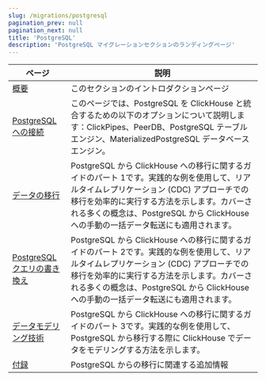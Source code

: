 ```yaml
---
slug: /migrations/postgresql
pagination_prev: null
pagination_next: null
title: 'PostgreSQL'
description: 'PostgreSQL マイグレーションセクションのランディングページ'
---
```


| ページ                                                                                                                 | 説明                                                                                                                                                             |
|----------------------------------------------------------------------------------------------------------------------|-------------------------------------------------------------------------------------------------------------------------------------------------------------------------|
| [概要](./overview.md)                                                                                        | このセクションのイントロダクションページ                                                                                                                                      |
| [PostgreSQL への接続](/integrations/postgresql/connecting-to-postgresql)            | このページでは、PostgreSQL を ClickHouse と統合するための以下のオプションについて説明します：ClickPipes、PeerDB、PostgreSQL テーブルエンジン、MaterializedPostgreSQL データベースエンジン。 |
| [データの移行](/migrations/postgresql/dataset)   | PostgreSQL から ClickHouse への移行に関するガイドのパート 1です。実践的な例を使用して、リアルタイムレプリケーション (CDC) アプローチでの移行を効率的に実行する方法を示します。カバーされる多くの概念は、PostgreSQL から ClickHouse への手動の一括データ転送にも適用されます。                                                                                        |
|[PostgreSQL クエリの書き換え](/migrations/postgresql/rewriting-queries)|PostgreSQL から ClickHouse への移行に関するガイドのパート 2です。実践的な例を使用して、リアルタイムレプリケーション (CDC) アプローチでの移行を効率的に実行する方法を示します。カバーされる多くの概念は、PostgreSQL から ClickHouse への手動の一括データ転送にも適用されます。|
|[データモデリング技術](/migrations/postgresql/data-modeling-techniques)|PostgreSQL から ClickHouse への移行に関するガイドのパート 3です。実践的な例を使用して、PostgreSQL から移行する際に ClickHouse でデータをモデリングする方法を示します。|
|[付録](/migrations/postgresql/appendix)|PostgreSQL からの移行に関連する追加情報|
